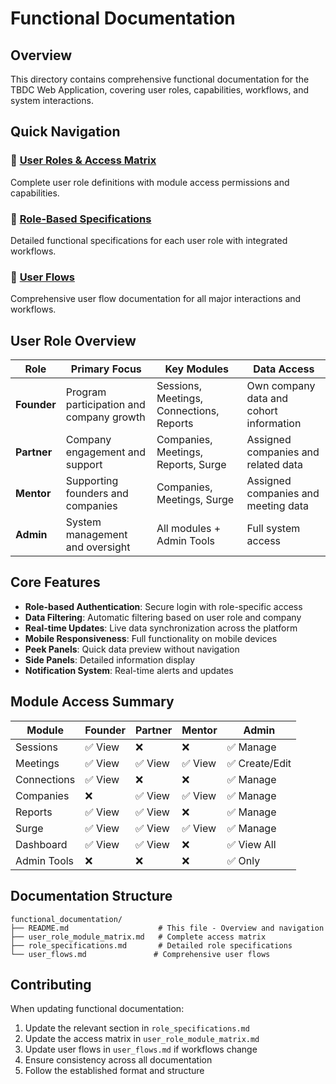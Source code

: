 # Functional Documentation

## Overview

This directory contains comprehensive functional documentation for the TBDC Web Application, covering user roles, capabilities, workflows, and system interactions.

## Quick Navigation

### 👥 [User Roles & Access Matrix](./user_role_module_matrix.md)
Complete user role definitions with module access permissions and capabilities.

### 🎯 [Role-Based Specifications](./role_specifications.md)
Detailed functional specifications for each user role with integrated workflows.

### 🔄 [User Flows](./user_flows.md)
Comprehensive user flow documentation for all major interactions and workflows.

## User Role Overview

| Role | Primary Focus | Key Modules | Data Access |
|------|---------------|-------------|-------------|
| **Founder** | Program participation and company growth | Sessions, Meetings, Connections, Reports | Own company data and cohort information |
| **Partner** | Company engagement and support | Companies, Meetings, Reports, Surge | Assigned companies and related data |
| **Mentor** | Supporting founders and companies | Companies, Meetings, Surge | Assigned companies and meeting data |
| **Admin** | System management and oversight | All modules + Admin Tools | Full system access |

## Core Features

- **Role-based Authentication**: Secure login with role-specific access
- **Data Filtering**: Automatic filtering based on user role and company
- **Real-time Updates**: Live data synchronization across the platform
- **Mobile Responsiveness**: Full functionality on mobile devices
- **Peek Panels**: Quick data preview without navigation
- **Side Panels**: Detailed information display
- **Notification System**: Real-time alerts and updates

## Module Access Summary

| Module | Founder | Partner | Mentor | Admin |
|--------|---------|---------|--------|-------|
| Sessions | ✅ View | ❌ | ❌ | ✅ Manage |
| Meetings | ✅ View | ✅ View | ✅ View | ✅ Create/Edit |
| Connections | ✅ View | ❌ | ❌ | ✅ Manage |
| Companies | ❌ | ✅ View | ✅ View | ✅ Manage |
| Reports | ✅ View | ✅ View | ❌ | ✅ Manage |
| Surge | ✅ View | ✅ View | ✅ View | ✅ Manage |
| Dashboard | ✅ View | ✅ View | ❌ | ✅ View All |
| Admin Tools | ❌ | ❌ | ❌ | ✅ Only |

## Documentation Structure

```
functional_documentation/
├── README.md                    # This file - Overview and navigation
├── user_role_module_matrix.md   # Complete access matrix
├── role_specifications.md       # Detailed role specifications
└── user_flows.md               # Comprehensive user flows
```

## Contributing

When updating functional documentation:
1. Update the relevant section in `role_specifications.md`
2. Update the access matrix in `user_role_module_matrix.md`
3. Update user flows in `user_flows.md` if workflows change
4. Ensure consistency across all documentation
5. Follow the established format and structure 